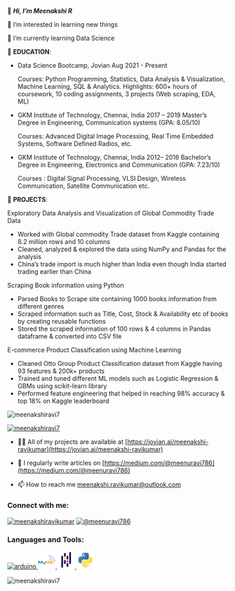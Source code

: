 👋 *****Hi, I’m Meenakshi R*****

👀 I’m interested in learning new things

🌱 I’m currently learning Data Science

🔗 **EDUCATION**:

- Data Science Bootcamp, Jovian
Aug 2021 - Present

  Courses: Python Programming, Statistics, Data Analysis & Visualization, Machine Learning, SQL & Analytics.
  Highlights: 600+ hours of coursework, 10 coding assignments, 3 projects (Web scraping, EDA, ML)

- GKM Institute of Technology, Chennai, India                                                                                                2017 – 2019
  Master’s Degree in Engineering, Communication systems (GPA: 8.05/10)

  Courses: Advanced Digital Image Processing, Real Time Embedded Systems, Software Defined Radios, etc.

- GKM Institute of Technology, Chennai, India                                                                                                2012– 2016 
  Bachelor’s Degree in Engineering, Electronics and Communication (GPA: 7.23/10)

  Courses : Digital Signal Processing, VLSI Design, Wireless Communication, Satellite Communication etc.

🔗 **PROJECTS**:

Exploratory Data Analysis and Visualization of Global Commodity Trade Data
 - Worked with Global commodity Trade dataset from Kaggle containing 8.2 million rows and 10 columns
 - Cleaned, analyzed & explored the data using NumPy and Pandas for the analysis
 - China’s trade import is much higher than India even though India started trading earlier than China


Scraping Book information using Python
 - Parsed Books to Scrape site containing 1000 books information from different genres 
 - Scraped information such as Title, Cost, Stock & Availability etc of books by creating reusable functions
 - Stored the scraped information of 100 rows & 4 columns in Pandas dataframe & converted into CSV file

E-commerce Product Classification using Machine Learning
 - Cleaned Otto Group Product Classification dataset from Kaggle having 93 features & 200k+ products
 - Trained and tuned different ML models such as Logistic Regression & GBMs using scikit-learn library
 - Performed feature engineering that helped in reaching 98% accuracy & top 18% on Kaggle leaderboard


<p align="left"> <img src="https://komarev.com/ghpvc/?username=meenakshiravi7&label=Profile%20views&color=0e75b6&style=flat" alt="meenakshiravi7" /> </p>

<p align="left"> <a href="https://github.com/ryo-ma/github-profile-trophy"><img src="https://github-profile-trophy.vercel.app/?username=meenakshiravi7" alt="meenakshiravi7" /></a> </p>

- 👨‍💻 All of my projects are available at [https://jovian.ai/meenakshi-ravikumar](https://jovian.ai/meenakshi-ravikumar)

- 📝 I regularly write articles on [https://medium.com/@meenuravi786](https://medium.com/@meenuravi786)

- 📫 How to reach me meenakshi.ravikumar@outlook.com

<h3 align="left">Connect with me:</h3>
<p align="left">
<a href="https://linkedin.com/in/meenakshiravikumar" target="blank"><img align="center" src="https://raw.githubusercontent.com/rahuldkjain/github-profile-readme-generator/master/src/images/icons/Social/linked-in-alt.svg" alt="meenakshiravikumar" height="30" width="40" /></a>
<a href="https://medium.com/@meenuravi786" target="blank"><img align="center" src="https://raw.githubusercontent.com/rahuldkjain/github-profile-readme-generator/master/src/images/icons/Social/medium.svg" alt="@meenuravi786" height="30" width="40" /></a>
</p>

<h3 align="left">Languages and Tools:</h3>
<p align="left"> <a href="https://www.arduino.cc/" target="_blank" rel="noreferrer"> <img src="https://cdn.worldvectorlogo.com/logos/arduino-1.svg" alt="arduino" width="40" height="40"/> </a> <a href="https://www.mysql.com/" target="_blank" rel="noreferrer"> <img src="https://raw.githubusercontent.com/devicons/devicon/master/icons/mysql/mysql-original-wordmark.svg" alt="mysql" width="40" height="40"/> </a> <a href="https://pandas.pydata.org/" target="_blank" rel="noreferrer"> <img src="https://raw.githubusercontent.com/devicons/devicon/2ae2a900d2f041da66e950e4d48052658d850630/icons/pandas/pandas-original.svg" alt="pandas" width="40" height="40"/> </a> <a href="https://www.python.org" target="_blank" rel="noreferrer"> <img src="https://raw.githubusercontent.com/devicons/devicon/master/icons/python/python-original.svg" alt="python" width="40" height="40"/> </a> </p>

<p><img align="center" src="https://github-readme-streak-stats.herokuapp.com/?user=meenakshiravi7&" alt="meenakshiravi7" /></p>



<!---
meenakshiravi7/meenakshiravi7 is a ✨ special ✨ repository because its `README.md` (this file) appears on your GitHub profile.
You can click the Preview link to take a look at your changes.
--->
